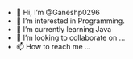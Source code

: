 - 👋 Hi, I’m @Ganeshp0296
- 👀 I’m interested in Programming.
- 🌱 I’m currently learning Java
- 💞️ I’m looking to collaborate on ...
- 📫 How to reach me ...

<!---
Ganeshp0296/Ganeshp0296 is a ✨ special ✨ repository because its `README.md` (this file) appears on your GitHub profile.
You can click the Preview link to take a look at your changes.
--->
